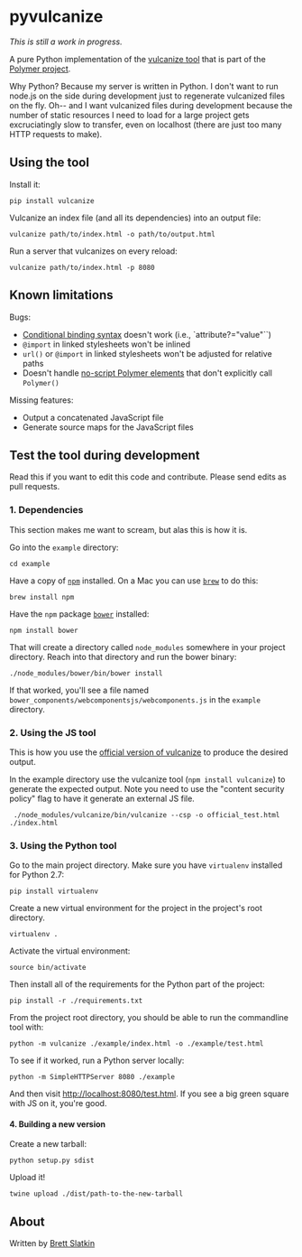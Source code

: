 # pyvulcanize

*This is still a work in progress.*

A pure Python implementation of the [vulcanize tool](https://github.com/Polymer/vulcanize) that is part of the [Polymer project](https://www.polymer-project.org).

Why Python? Because my server is written in Python. I don't want to run node.js on the side during development just to regenerate vulcanized files on the fly. Oh-- and I want vulcanized files during development because the number of static resources I need to load for a large project gets excruciatingly slow to transfer, even on localhost (there are just too many HTTP requests to make).

## Using the tool

Install it:

```
pip install vulcanize
```

Vulcanize an index file (and all its dependencies) into an output file:

```
vulcanize path/to/index.html -o path/to/output.html
```

Run a server that vulcanizes on every reload:

```
vulcanize path/to/index.html -p 8080
```

## Known limitations

Bugs:

- [Conditional binding syntax](https://www.polymer-project.org/docs/polymer/binding-types.html#conditional-attributes) doesn't work (i.e., `attribute?="value"``)
- `@import` in linked stylesheets won't be inlined
- `url()` or `@import` in linked stylesheets won't be adjusted for relative paths
- Doesn't handle [no-script Polymer elements](https://www.polymer-project.org/docs/polymer/polymer.html#altregistration) that don't explicitly call `Polymer()`

Missing features:

- Output a concatenated JavaScript file
- Generate source maps for the JavaScript files

## Test the tool during development

Read this if you want to edit this code and contribute. Please send edits as pull requests.

### 1. Dependencies

This section makes me want to scream, but alas this is how it is.

Go into the `example` directory:

```
cd example
```

Have a copy of [`npm`](https://www.npmjs.com/) installed. On a Mac you can use [`brew`](http://brew.sh/) to do this:

```
brew install npm
```

Have the `npm` package [`bower`](http://bower.io/) installed:

```
npm install bower
```

That will create a directory called `node_modules` somewhere in your project directory. Reach into that directory and run the bower binary:

```
./node_modules/bower/bin/bower install
```

If that worked, you'll see a file named `bower_components/webcomponentsjs/webcomponents.js` in the `example` directory.

### 2. Using the JS tool

This is how you use the [official version of vulcanize](https://github.com/Polymer/vulcanize) to produce the desired output.

In the example directory use the vulcanize tool (`npm install vulcanize`) to generate the expected output. Note you need to use the "content security policy" flag to have it generate an external JS file.

```
 ./node_modules/vulcanize/bin/vulcanize --csp -o official_test.html ./index.html
```

### 3. Using the Python tool

Go to the main project directory. Make sure you have `virtualenv` installed for Python 2.7:

```
pip install virtualenv
```

Create a new virtual environment for the project in the project's root directory.

```
virtualenv .
```

Activate the virtual environment:

```
source bin/activate
```

Then install all of the requirements for the Python part of the project:

```
pip install -r ./requirements.txt
```

From the project root directory, you should be able to run the commandline tool with:

```
python -m vulcanize ./example/index.html -o ./example/test.html
```

To see if it worked, run a Python server locally:

```
python -m SimpleHTTPServer 8080 ./example
```

And then visit <http://localhost:8080/test.html>. If you see a big green square with JS on it, you're good.

#### 4. Building a new version

Create a new tarball:

```
python setup.py sdist
```

Upload it!

```
twine upload ./dist/path-to-the-new-tarball
```

## About

Written by [Brett Slatkin](http://www.onebigfluke.com)
